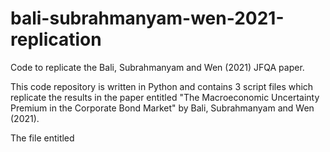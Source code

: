 # bali-subrahmanyam-wen-2021-replication
Code to replicate the Bali, Subrahmanyam and Wen (2021) JFQA paper.

This code repository is written in Python and contains 3 script files which replicate the results in the paper entitled
"The Macroeconomic Uncertainty Premium in the Corporate Bond Market" by Bali, Subrahmanyam and Wen (2021).

The file entitled 
